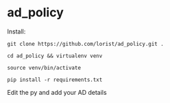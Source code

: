 # ad_policy
Install:

`git clone https://github.com/lorist/ad_policy.git .`

`cd ad_policy && virtualenv venv`

`source venv/bin/activate`

`pip install -r requirements.txt`

Edit the py and add your AD details
